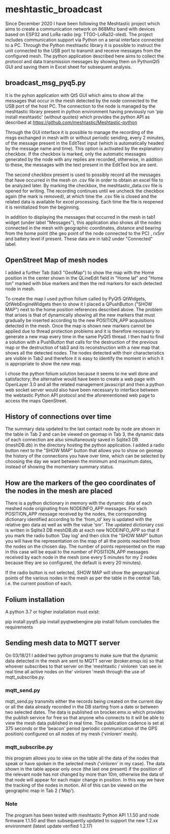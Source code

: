 # meshtastic_broadcast
Since December 2020 I have been following the Meshtastic project which aims to create a communication network on 868Mhz band with devices based on ESP32 and LoRa radio (eg: TTGO-LoRa32-oled). The project includes communication support via Python on a serial interface connected to a PC. Through the Python meshtastic library it is possible to instruct the unit connected to the USB port to transmit and receive messages from the configured mesh. The python application described here aims to collect the protocol and data transmission messages by showing them on PythonQt5 GUI and saving them in Excel sheet for subsequent analysis.

## broadcast_msg_pyq5.py
It is the pyhon application with Qt5 GUI which aims to show all the messages that occur in the mesh detected by the node connected to the USB port of the host PC. The connection to the node is managed by the meshtastic library present in python environment having previously run 'pip install meshtastic' (without quotes) which provides the python API as described at https://github.com/meshtastic/Meshtastic-python

Through the GUI interface it is possible to manage the recording of the msgs exchanged in mesh with or without periodic sending, every 2 minutes, of the message present in the EditText input (which is automatically headed by the message name and time). This option is activated by the explanatory checkbox. If the checkbox is marked, only the automatic messages generated by the node with any replies are recorded, otherwise, in addition to these, the messages with the text present in the EditText box are sent.

The second checkbox present is used to possibly record all the messages that have occurred in the mesh on .csv file in order to obtain an excel file to be analyzed later. By marking the checkbox, the meshtastic_data.csv file is opened for writing. The recording continues until we uncheck the checkbox again (the mark is removed), at which time the .csv file is closed and the related data is available for excel processing. Each time the file is reopened it is reinitialized from the beginning.

In addition to displaying the messages that occurred in the mesh in tab1 widget (under label "Messages"), this application also shows all the nodes connected in the mesh with geographic coordinates, distance and bearing from the home point (the geo point of the node connected to the PC) , rxSnr and battery level if present. These data are in tab2 under "Connected" label.

## OpenStreet Map of mesh nodes
I added a further Tab (tab3 "GeoMap") to show the map with the Home position in the center shown in the QLineEdit field in "Home lat" and "Home lon" marked with blue markers and then the red markers for each detected node in mesh.

To create the map I used python folium called by PyQt5 QtWidgets, QtWebEngineWidgets then to show it I placed a QPushButton ("SHOW MAP") next to the home position references described above. The problem that arises is that of dynamically showing all the new markers that must gradually be inserted according to the new POSITION_APP acquisitions detected in the mesh. Once the map is shown new markers cannot be applied due to thread protection problems and it is therefore necessary to generate a new map every time in the same PyQt5 thread. I then had to find a solution with a PushButton that calls for the destruction of the previous map or the destruction of tab3 and its reconstruction with a new map that shows all the detected nodes. The nodes detected with their characteristics are visible in Tab2 and therefore it is easy to identify the moment in which it is appropriate to show the new map.

I chose the python folium solution because it seems to me well done and satisfactory; the alternative would have been to create a web page with OpenLayer 3.0 and all the related management javascript and then a python web socket server would also have been necessary to interface between the webtastic Python API protocol and the aforementioned web page to access the maps OpenStreet.

## History of connections over time
The summary data updated to the last contact node by node are shown in the table in Tab 2 and can be viewed on geomap in Tab 3, the dynamic data of each connection are also simultaneously saved in Sqlite3 DB (meshDB.db) in the directory hosting the python application. I added a radio button next to the "SHOW MAP" button that allows you to show on geomap the history of the connections you have over time, which can be selected by choosing the day we want between the minimum and maximum dates, instead of showing the momentary summary status.

## How are the markers of the geo coordinates of the nodes in the mesh are placed
There is a python dictionary in memory with the dynamic data of each meshed node originating from NODEINFO_APP messages. For each POSITION_APP message received by the nodes, the corresponding dictionary identified according to the 'from_id' key is updated with the relative geo data as well as with the value 'snr'. The updated dictionary cssì is written in Sqlite3 DB meshDB.db at each new NODEINFO_APP so that if you mark the radio button 'Day log' and then click the "SHOW MAP" button you will have the representation on the map of all the points reached from the nodes on the chosen day. The number of points represented on the map in this case will be equal to the number of POSITION_APP messages received by each node in the mesh (one every 5 minutes for my 2 nodes because they are so configured, the default is every 20 minutes).

If the radio button is not selected, SHOW MAP will show the geographical points of the various nodes in the mesh as per the table in the central Tab, i.e. the current position of each.

## Folium installation
A python 3.7 or higher installation must exist:

pip install pyqt5
pip install pyqtwebengine
pip install folium concludes the requirements

## Sending mesh data to MQTT server
On 03/18/21 I added two python programs to make sure that the dynamic data detected in the mesh are sent to MQTT server (broker.emqx.io) so that whoever subscribes to that server on the 'meshtastic / vinloren 'can see in real time all active nodes on the' vinloren 'mesh through the use of mqtt_subscribe.py.

### mqtt_send.py
mqtt_send.py transmits either the records being created on the current day or all the data already recorded in the DB starting from a date or between two selected dates. The data is published on brocker.emx.io which provides the publish service for free so that anyone who connects to it will be able to view the mesh data published in real time. The publication cadence is set at 375 seconds or the 'beacon' period (periodic communication of the GPS position) configured on all nodes of my mesh ('vinloren' mesh).

### mqtt_subscribe.py
this program allows you to view on the table all the data of the nodes that speak or have spoken in the selected mesh ('vinloren' in my case). The data shown in the table appear only once (the last one present) if the position of the relevant node has not changed by more than 10m, otherwise the data of that node will appear for each major change in position. In this way we have the tracking of the nodes in motion. All of this can be viewed on the geographic map in Tab 2 ('Map').

### Note
The program has been tested with meshtastic Python API 1.1.50 and node firmware 1.1.50 and then subsequently updated to support the new 1.2.xx environment (latest update verified 1.2.17) 
